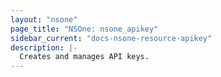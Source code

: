 ```yaml
---
layout: "nsone"
page_title: "NSOne: nsone_apikey"
sidebar_current: "docs-nsone-resource-apikey"
description: |-
  Creates and manages API keys.
---
```

